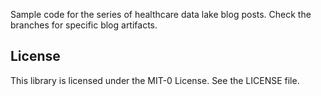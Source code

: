 Sample code for the series of healthcare data lake blog posts.  Check the branches for specific blog artifacts.

## License

This library is licensed under the MIT-0 License. See the LICENSE file.

